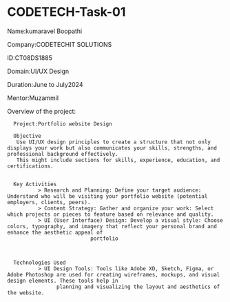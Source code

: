 # CODETECH-Task-01

Name:kumaravel Boopathi

Company:CODETECHIT SOLUTIONS

ID:CT08DS1885

Domain:UI/UX Design

Duration:June to July2024

Mentor:Muzammil

Overview of the project:

      Project:Portfolio website Design
	  
      Objective
       Use UI/UX design principles to create a structure that not only displays your work but also communicates your skills, strengths, and professional background effectively. 
       This might include sections for skills, experience, education, and certifications.
	   

      Key Activities
              > Research and Planning: Define your target audience: Understand who will be visiting your portfolio website (potential employers, clients, peers).
              > Content Strategy: Gather and organize your work: Select which projects or pieces to feature based on relevance and quality.
              > UI (User Interface) Design: Develop a visual style: Choose colors, typography, and imagery that reflect your personal brand and enhance the aesthetic appeal of 
                               portfolio
							   

     
	  Technologies Used
              > UI Design Tools: Tools like Adobe XD, Sketch, Figma, or Adobe Photoshop are used for creating wireframes, mockups, and visual design elements. These tools help in 
                    planning and visualizing the layout and aesthetics of the website.
